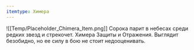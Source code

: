 ```yaml
---
itemtype: Химера
---
```

![[Temp/Placeholder_Chimera_Item.png]]
Сорока парит в небесах среди редких звезд и стрекочет. Химера Защиты и Отражения. Выглядит безобидно, но ее силу в бою не стоит недооценивать.
